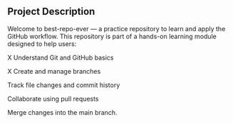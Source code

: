 ## Project Description


Welcome to best-repo-ever — a practice repository to learn and apply the GitHub workflow. This repository is part of a hands-on learning module designed to help users:

X Understand Git and GitHub basics

X Create and manage branches

Track file changes and commit history

Collaborate using pull requests

Merge changes into the main branch.
